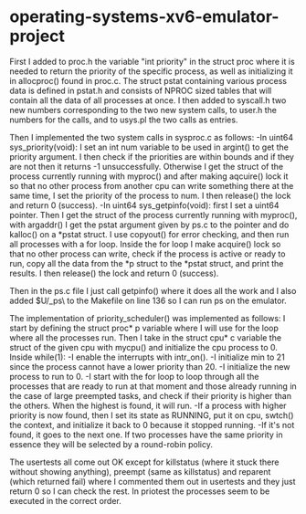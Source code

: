 # operating-systems-xv6-emulator-project

First I added to proc.h the variable "int priority" in the struct proc where it is needed to return the priority of the specific process, as well as initializing it in allocproc() found in proc.c. The struct pstat containing various process data is defined in pstat.h and consists of NPROC sized tables that will contain all the data of all processes at once. I then added to syscall.h two new numbers corresponding to the two new system calls, to user.h the numbers for the calls, and to usys.pl the two calls as entries.

Then I implemented the two system calls in sysproc.c as follows: 
-In uint64 sys_priority(void): I set an int num variable to be used in argint() to get the priority argument. I then check if the priorities are within bounds and if they are not then it returns -1 unsuccessfully. Otherwise I get the struct of the process currently running with myproc() and after making aqcuire() lock it so that no other process from another cpu can write something there at the same time, I set the priority of the process to num. I then release() the lock and return 0 (success).
-In uint64 sys_getpinfo(void): first I set a uint64 pointer. Then I get the struct of the process currently running with myproc(), with argaddr() I get the pstat argument given by ps.c to the pointer and do kalloc() on a *pstat struct. I use copyout() for error checking, and then run all processes with a for loop. Inside the for loop I make acquire() lock so that no other process can write, check if the process is active or ready to run, copy all the data from the *p struct to the *pstat struct, and print the results. I then release() the lock and return 0 (success).

Then in the ps.c file I just call getpinfo() where it does all the work and I also added $U/_ps\ to the Makefile on line 136 so I can run ps on the emulator. 

The implementation of priority_scheduler() was implemented as follows: 
I start by defining the struct proc* p variable where I will use for the loop where all the processes run.
Then I take in the struct cpu* c variable the struct of the given cpu with mycpu() and initialize the cpu process to 0.
Inside while(1): 
-I enable the interrupts with intr_on().
-I initialize min to 21 since the process cannot have a lower priority than 20.
-I initialize the new process to run to 0.
-I start with the for loop to loop through all the processes that are ready to run at that moment and those already running in the case of large preempted tasks, and check if their priority is higher than the others. When the highest is found, it will run.
-If a process with higher priority is now found, then I set its state as RUNNING, put it on cpu, swtch() the context, and initialize it back to 0 because it stopped running.
-If it's not found, it goes to the next one.
If two processes have the same priority in essence they will be selected by a round-robin policy.

The usertests all come out OK except for killstatus (where it stuck there without showing anything), preempt (same as killstatus) and reparent (which returned fail) where I commented them out in usertests and they just return 0 so I can check the rest.
In priotest the processes seem to be executed in the correct order.

